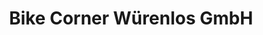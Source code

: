 ---
title: "Bike Corner Würenlos GmbH"
url: /wuerenlos/bike-corner-wuerenlos-gmbh/
shop: Fahrrad
---